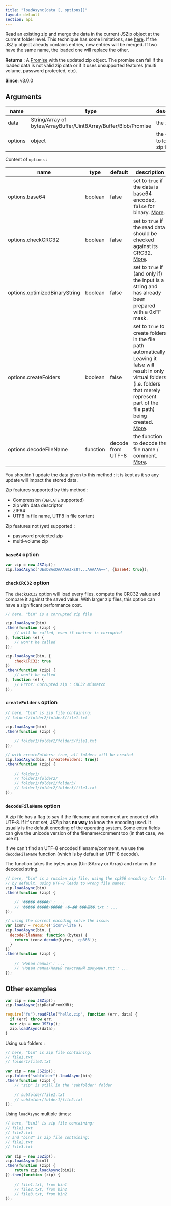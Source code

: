 ```yaml
---
title: "loadAsync(data [, options])"
layout: default
section: api
---
```


Read an existing zip and merge the data in the current JSZip
object at the current folder level. This technique has some limitations, see
[here]({{site.baseurl}}/documentation/limitations.html).
If the JSZip object already contains entries, new entries will be merged. If
two have the same name, the loaded one will replace the other.

__Returns__ : A [Promise](https://developer.mozilla.org/en-US/docs/Web/JavaScript/Reference/Global_Objects/Promise) with the updated zip object.
The promise can fail if the loaded data is not valid zip data or if it
uses unsupported features (multi volume, password protected, etc).

__Since__: v3.0.0

## Arguments

name               | type   | description
-------------------|--------|------------
data               | String/Array of bytes/ArrayBuffer/Uint8Array/Buffer/Blob/Promise | the zip file
options            | object | the options to load the zip file

Content of `options` :

name                          | type    | default | description
------------------------------|---------|---------|------------
options.base64                | boolean | false   | set to `true` if the data is base64 encoded, `false` for binary. [More](#base64-option).
options.checkCRC32            | boolean | false   | set to `true` if the read data should be checked against its CRC32. [More](#checkcrc32-option).
options.optimizedBinaryString | boolean | false   | set to `true` if (and only if) the input is a string and has already been prepared with a 0xFF mask.
options.createFolders         | boolean | false   | set to `true` to create folders in the file path automatically. Leaving it false will result in only virtual folders (i.e. folders that merely represent part of the file path) being created. [More](#createfolders-option).
options.decodeFileName        | function | decode from UTF-8 | the function to decode the file name / comment. [More](#decodefilename-option).

You shouldn't update the data given to this method : it is kept as it so any
update will impact the stored data.

Zip features supported by this method :

* Compression (<code>DEFLATE</code> supported)
* zip with data descriptor
* ZIP64
* UTF8 in file name, UTF8 in file content

Zip features not (yet) supported :

* password protected zip
* multi-volume zip

### `base64` option

```js
var zip = new JSZip();
zip.loadAsync("UEsDBAoDAAAAAJxs8T...AAAAAA==", {base64: true});
```

### `checkCRC32` option

The `checkCRC32` option will load every files, compute the CRC32 value and
compare it against the saved value.
With larger zip files, this option can have a significant performance cost.

```js
// here, "bin" is a corrupted zip file

zip.loadAsync(bin)
.then(function (zip) {
    // will be called, even if content is corrupted
}, function (e) {
    // won't be called
});

zip.loadAsync(bin, {
    checkCRC32: true
})
.then(function (zip) {
    // won't be called
}, function (e) {
    // Error: Corrupted zip : CRC32 mismatch
});
```

### `createFolders` option

```js
// here, "bin" is zip file containing:
// folder1/folder2/folder3/file1.txt

zip.loadAsync(bin)
.then(function (zip) {
    
    // folder1/folder2/folder3/file1.txt
});

// with createFolders: true, all folders will be created
zip.loadAsync(bin, {createFolders: true})
.then(function (zip) {
    
    // folder1/
    // folder1/folder2/
    // folder1/folder2/folder3/
    // folder1/folder2/folder3/file1.txt
});
```

### `decodeFileName` option

A zip file has a flag to say if the filename and comment are encoded with UTF-8.
If it's not set, JSZip has **no way** to know the encoding used. It usually
is the default encoding of the operating system. Some extra fields can give
the unicode version of the filename/comment too (in that case, we use it).

If we can't find an UTF-8 encoded filename/comment, we use the `decodeFileName`
function (which is by default an UTF-8 decode).

The function takes the bytes array (Uint8Array or Array) and returns the
decoded string.

```js
// here, "bin" is a russian zip file, using the cp866 encoding for file names
// by default, using UTF-8 leads to wrong file names:
zip.loadAsync(bin)
.then(function (zip) {
    
    // '����� �����/': ...
    // '����� �����/����� ⥪�⮢�� ���㬥��.txt': ...
});

// using the correct encoding solve the issue:
var iconv = require('iconv-lite');
zip.loadAsync(bin, {
  decodeFileName: function (bytes) {
    return iconv.decode(bytes, 'cp866');
  }
})
.then(function (zip) {
    
    // 'Новая папка/': ...
    // 'Новая папка/Новый текстовый документ.txt': ...
});
```

## Other examples

```js
var zip = new JSZip();
zip.loadAsync(zipDataFromXHR);
```

```js
require("fs").readFile("hello.zip", function (err, data) {
  if (err) throw err;
  var zip = new JSZip();
  zip.loadAsync(data);
}
```

Using sub folders :

```js
// here, "bin" is zip file containing:
// file1.txt
// folder1/file2.txt

var zip = new JSZip();
zip.folder("subfolder").loadAsync(bin)
.then(function (zip) {
    // "zip" is still in the "subfolder" folder
    
    // subfolder/file1.txt
    // subfolder/folder1/file2.txt
});
```

Using `loadAsync` multiple times:

```js
// here, "bin1" is zip file containing:
// file1.txt
// file2.txt
// and "bin2" is zip file containing:
// file2.txt
// file3.txt

var zip = new JSZip();
zip.loadAsync(bin1)
.then(function (zip) {
    return zip.loadAsync(bin2);
}).then(function (zip) {
    
    // file1.txt, from bin1
    // file2.txt, from bin2
    // file3.txt, from bin2
});
```
